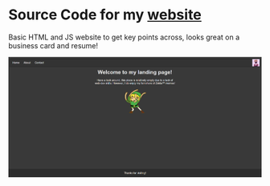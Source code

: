 # Source Code for my [website](https://24kingsunite.net)
Basic HTML and JS website to get key points across, looks great on a business card and resume!

<img src="./src/content/Landing.png"/>
